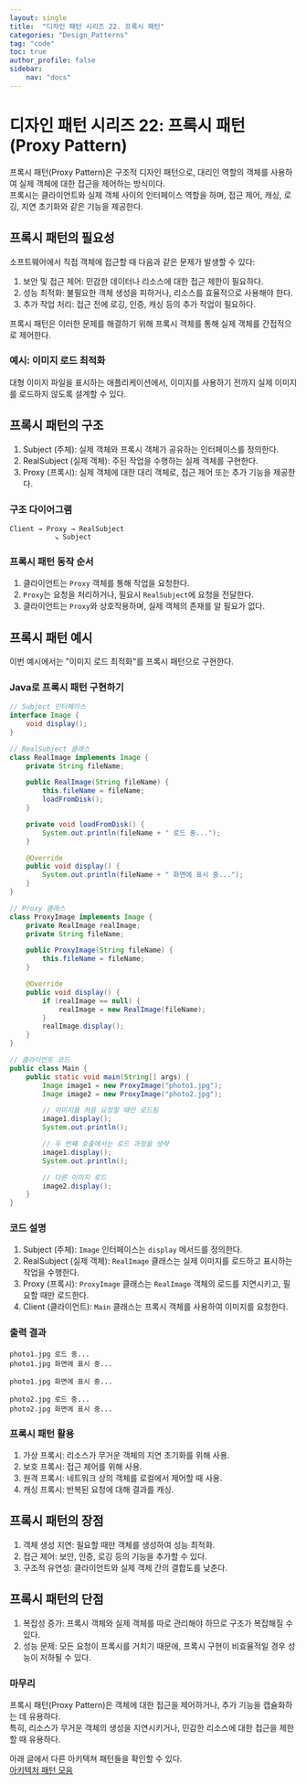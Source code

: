 ```yaml
---
layout: single
title:  "디자인 패턴 시리즈 22. 프록시 패턴"
categories: "Design_Patterns"
tag: "code"
toc: true
author_profile: false
sidebar:
    nav: "docs"
---
```


# 디자인 패턴 시리즈 22: 프록시 패턴 (Proxy Pattern)

프록시 패턴(Proxy Pattern)은 구조적 디자인 패턴으로, 대리인 역할의 객체를 사용하여 실제 객체에 대한 접근을 제어하는 방식이다.  
프록시는 클라이언트와 실제 객체 사이의 인터페이스 역할을 하며, 접근 제어, 캐싱, 로깅, 지연 초기화와 같은 기능을 제공한다.

## 프록시 패턴의 필요성

소프트웨어에서 직접 객체에 접근할 때 다음과 같은 문제가 발생할 수 있다:

1. 보안 및 접근 제어: 민감한 데이터나 리소스에 대한 접근 제한이 필요하다.  
2. 성능 최적화: 불필요한 객체 생성을 피하거나, 리소스를 효율적으로 사용해야 한다.  
3. 추가 작업 처리: 접근 전에 로깅, 인증, 캐싱 등의 추가 작업이 필요하다.  

프록시 패턴은 이러한 문제를 해결하기 위해 프록시 객체를 통해 실제 객체를 간접적으로 제어한다.  

### 예시: 이미지 로드 최적화  

대형 이미지 파일을 표시하는 애플리케이션에서, 이미지를 사용하기 전까지 실제 이미지를 로드하지 않도록 설계할 수 있다.  

## 프록시 패턴의 구조  

1. Subject (주체): 실제 객체와 프록시 객체가 공유하는 인터페이스를 정의한다.  
2. RealSubject (실제 객체): 주된 작업을 수행하는 실제 객체를 구현한다.  
3. Proxy (프록시): 실제 객체에 대한 대리 객체로, 접근 제어 또는 추가 기능을 제공한다.  

### 구조 다이어그램  

```
Client → Proxy → RealSubject
           ↘ Subject
```

### 프록시 패턴 동작 순서  

1. 클라이언트는 `Proxy` 객체를 통해 작업을 요청한다.  
2. `Proxy`는 요청을 처리하거나, 필요시 `RealSubject`에 요청을 전달한다.  
3. 클라이언트는 `Proxy`와 상호작용하며, 실제 객체의 존재를 알 필요가 없다.  

## 프록시 패턴 예시

이번 예시에서는 "이미지 로드 최적화"를 프록시 패턴으로 구현한다.

### Java로 프록시 패턴 구현하기

```java
// Subject 인터페이스
interface Image {
    void display();
}

// RealSubject 클래스
class RealImage implements Image {
    private String fileName;

    public RealImage(String fileName) {
        this.fileName = fileName;
        loadFromDisk();
    }

    private void loadFromDisk() {
        System.out.println(fileName + " 로드 중...");
    }

    @Override
    public void display() {
        System.out.println(fileName + " 화면에 표시 중...");
    }
}

// Proxy 클래스
class ProxyImage implements Image {
    private RealImage realImage;
    private String fileName;

    public ProxyImage(String fileName) {
        this.fileName = fileName;
    }

    @Override
    public void display() {
        if (realImage == null) {
            realImage = new RealImage(fileName);
        }
        realImage.display();
    }
}

// 클라이언트 코드
public class Main {
    public static void main(String[] args) {
        Image image1 = new ProxyImage("photo1.jpg");
        Image image2 = new ProxyImage("photo2.jpg");

        // 이미지를 처음 요청할 때만 로드됨
        image1.display();
        System.out.println();

        // 두 번째 호출에서는 로드 과정을 생략
        image1.display();
        System.out.println();

        // 다른 이미지 로드
        image2.display();
    }
}
```

### 코드 설명  

1. Subject (주체): `Image` 인터페이스는 `display` 메서드를 정의한다.  
2. RealSubject (실제 객체): `RealImage` 클래스는 실제 이미지를 로드하고 표시하는 작업을 수행한다.  
3. Proxy (프록시): `ProxyImage` 클래스는 `RealImage` 객체의 로드를 지연시키고, 필요할 때만 로드한다.  
4. Client (클라이언트): `Main` 클래스는 프록시 객체를 사용하여 이미지를 요청한다.  

### 출력 결과  

```
photo1.jpg 로드 중...
photo1.jpg 화면에 표시 중...

photo1.jpg 화면에 표시 중...

photo2.jpg 로드 중...
photo2.jpg 화면에 표시 중...
```

### 프록시 패턴 활용

1. 가상 프록시: 리소스가 무거운 객체의 지연 초기화를 위해 사용.  
2. 보호 프록시: 접근 제어를 위해 사용.  
3. 원격 프록시: 네트워크 상의 객체를 로컬에서 제어할 때 사용.  
4. 캐싱 프록시: 반복된 요청에 대해 결과를 캐싱.  

## 프록시 패턴의 장점  

1. 객체 생성 지연: 필요할 때만 객체를 생성하여 성능 최적화.  
2. 접근 제어: 보안, 인증, 로깅 등의 기능을 추가할 수 있다.  
3. 구조적 유연성: 클라이언트와 실제 객체 간의 결합도를 낮춘다.  

## 프록시 패턴의 단점  

1. 복잡성 증가: 프록시 객체와 실제 객체를 따로 관리해야 하므로 구조가 복잡해질 수 있다.  
2. 성능 문제: 모든 요청이 프록시를 거치기 때문에, 프록시 구현이 비효율적일 경우 성능이 저하될 수 있다.  

### 마무리  

프록시 패턴(Proxy Pattern)은 객체에 대한 접근을 제어하거나, 추가 기능을 캡슐화하는 데 유용하다.  
특히, 리소스가 무거운 객체의 생성을 지연시키거나, 민감한 리소스에 대한 접근을 제한할 때 유용하다.  

아래 글에서 다른 아키텍쳐 패턴들을 확인할 수 있다.  
[아키텍처 패턴 모음](https://gihak111.github.io/Architecture_patterns/2024/12/04/Types_Of_Architecture_Patterns_upload.html)  
